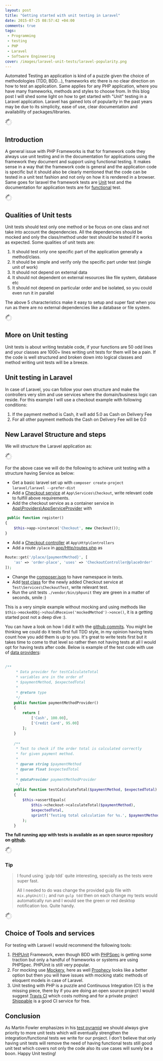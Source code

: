 ```yaml
---
layout: post
title: "Getting started with unit testing in Laravel"
date: 2015-07-25 08:57:42 +04:00
comments: true
tags: 
 - Programming
 - testing
 - PHP
 - Laravel
 - Software Engineering
cover: /images/laravel-unit-tests/laravel-popularity.png
---
```


Automated Testing an application is kind of a puzzle given the choice of methodologies (TDD, BDD...), frameworks etc there is no clear direction on how to test an application. Same applies for any PHP application, where you have many frameworks, methods and styles to choose from. In this blog post I will shed some light on how to get started with "Unit" testing in a Laravel application. Laravel has gained lots of popularity in the past years may be due to its simplicity, ease of use, clear documentation and availability of packages/libraries. 

<img class="center" src="/images/generic/loading.gif" data-echo="/images/laravel-unit-tests/laravel-popularity.png" title="Laravel is very popular" alt="Laravel is very popular">
<!-- more -->

## Introduction 

A general issue with PHP Frameworks is that for framework code they always use unit testing and in the documentation for applications using the framework they document and support using functional testing. It makes sense in a way that the framework code is general and the application code is specific but it should also be clearly mentioned that the code can be tested in a unit test fashion and not only on how it is rendered in a browser. Same goes for laravel the framework tests are [Unit](https://github.com/laravel/framework/blob/5.1/tests/View/ViewBladeCompilerTest.php) test and the documentation for application tests are for [functional](http://laravel.com/docs/5.1/testing) test.

<img class="center" src="/images/generic/loading.gif" data-echo="/images/laravel-unit-tests/laravel-testing-doc.png" title="Laravel application testing doc" alt="Laravel application testing doc">

## Qualities of Unit tests

Unit tests should test only one method or be focus on one class and not take into account the dependencies. All the dependencies should be mocked and only the class/method under test should be tested if it works as expected. Some qualities of unit tests are:

1. It should test only one specific part of the application generally a method/class.
1. It should be simple and verify only the specific part under test (single unit of work)
1. It should not depend on external data
1. It should not dependent on external resources like file system, database etc
1. It should not depend on particular order and be isolated, so you could even run it in parallel

The above 5 characteristics make it easy to setup and super fast when you run as there are no external dependencies like a database or file system.

<img class="center" src="/images/generic/loading.gif" data-echo="/images/laravel-unit-tests/laravel-unit-tests.png" title="Laravel unit tests" alt="Laravel unit tests">

## More on Unit testing

Unit tests is about writing testable code, if your functions are 50 odd lines and your classes are 1000+ lines writing unit tests for them will be a pain. If the code is well structured and broken down into logical classes and method writing unit tests will be a breeze. 

## Unit testing in Laravel
 
In case of Laravel, you can follow your own structure and make the controllers very slim and use services where the domain/business logic can reside. For this example I will use a checkout example with following conditions:

1. If the payment method is Cash, it will add 5.0 as Cash on Delivery Fee
2. For all other payment methods the Cash on Delivery Fee will be 0.0

## New Laravel Structure and steps

We will structure the Laravel application as:

<img class="center" src="/images/generic/loading.gif" data-echo="/images/laravel-unit-tests/laravel-unit-test-structure.png" title="Laravel unit test application structure" alt="Laravel unit test application structure">

For the above case we will do the following to achieve unit testing with a structure having Service as below:
 
* Get a basic laravel set up with `composer create-project laravel/laravel --prefer-dist`
* Add a [Checkout service](https://github.com/geshan/laravel-unit-test-example/blob/master/app/Services/Checkout.php) at `App\Services\Checkout`, write relevant code to fulfill above requirements.
* Add the checkout service as a container service in [App\Providers\AppServiceProvider](https://github.com/geshan/laravel-unit-test-example/blob/master/app/Providers/AppServiceProvider.php#L27) with
```php
 public function register()
{
    $this->app->instance('Checkout', new Checkout());
}
```
* Add a [Checkout controller](https://github.com/geshan/laravel-unit-test-example/blob/master/app/Http/Controllers/CheckoutController.php) at `App\Http\Controllers` 
* Add a route `/place` in [app/Http/routes.php](https://github.com/geshan/laravel-unit-test-example/blob/master/app/Http/routes.php#L19) as
```php
Route::get('/place/{paymentMethod}', [
    'as' => 'order-place', 'uses' => 'CheckoutController@placeOrder'
]);
```
* Change the [composer.json](https://github.com/geshan/laravel-unit-test-example/blob/master/composer.json#L26) to have namespace in tests.
* Add [test class](https://github.com/geshan/laravel-unit-test-example/blob/master/tests/Services/CheckoutTest.php) for the newly added Checkout service at `Test\Services\CheckoutTest`, write relevant test.
* Run the unit tests `./vendor/bin/phpunit` they are green in a matter of seconds, smile :)

This is a very simple example without mocking and using methods like `$this->mockedObj->shouldReceive('mockedMethod')->once()`, it
is a getting started post not a deep dive :).


You can have a look on how I did it with the [github commits](https://github.com/geshan/laravel-unit-test-example/commits/master). You might be thinking we could do it tests first full TDD style, in my opinion having tests count how you add them is up to you. It's great to write tests first but it takes time to come to that level so rather then not having tests at all I would opt for having tests after code. Below is example of the test code with use of [data providers](http://bit.ly/1Fe0cwx):

```php

/**
     * Data provider for testCalculateTotal
     * variables are in the order of
     * $paymentMethod, $expectedTotal
     *
     * @return type
     */
    public function paymentMethodProvider()
    {
        return [
            ['Cash', 100.00],
            ['Credit Card', 95.00]
        ];
    }

    /**
     * Test to check if the order total is calculated correctly
     * for given payment method.
     *
     * @param string $paymentMethod
     * @param float $expectedTotal
     *
     * @dataProvider paymentMethodProvider
     */
    public function testCalculateTotal($paymentMethod, $expectedTotal)
    {
        $this->assertEquals(
            $this->checkout->calculateTotal($paymentMethod),
            $expectedTotal,
            sprintf('Testing total calculation for %s.', $paymentMethod)
        );
    }
```

**The full running app with tests is available as an open source repository on [github](https://github.com/geshan/laravel-unit-test-example/).**

<img class="center" src="/images/generic/loading.gif" data-echo="/images/laravel-unit-tests/running-laravel-app.png" title="Running Laravel app with PHP server" alt="Running Laravel app with PHP server">

### Tip

<blockquote>
I found using `gulp tdd` quite interesting, specially as the tests were super fast. 

All I needed to do was change the provided gulp file with `mix.phpUnit();` and run `gulp tdd` then on each change my tests would automatically run and I would see the green or red desktop notification too. Quite handy.
</blockquote>

<img class="center" src="/images/generic/loading.gif" data-echo="/images/laravel-unit-tests/tests-green-gulp.png" title="Handy gulp tdd for Laravel" alt="Handy gulp tdd for Laravel">

## Choice of Tools and services

For testing with Laravel I would recommend the following tools:

1. [PHPUnit](https://phpunit.de/) Framework, even though BDD with [PHPSpec](http://www.phpspec.net) is getting some traction but only a handful of frameworks or systems are using PHPSpec. PHPUnit is still very popular.
1. For mocking use [Mockery](https://github.com/padraic/mockery), here as well [Prophecy](https://github.com/phpspec/prophecy) looks like a better option but then you will have issues with mocking static methods of eloquent models in case of Laravel.
1. Unit testing with PHP is a puzzle and Continuous Integration (CI) is the missing piece, there by if you are doing an open source project I would suggest [Travis CI](https://travis-ci.org/) which costs nothing and for a private project [Shippable](http://shippable.com) is a good CI service for free.

## Conclusion

As Martin Fowler emphasizes in his [test pyramid](http://martinfowler.com/bliki/TestPyramid.html) we should always give priority to more unit tests which will eventually strengthen the integration/functional tests we write for our project. I don't believe that only having unit tests will remove the need of having functional tests still good unit test which covers not only the code also its use cases will surely be a boon. Happy Unit testing!
